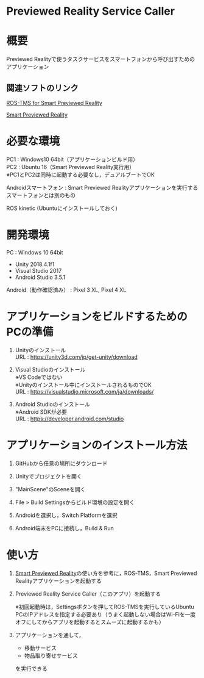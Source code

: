 # Previewed Reality Service Caller


# 概要
Previewed Realityで使うタスクサービスをスマートフォンから呼び出すためのアプリケーション


## 関連ソフトのリンク
[ROS-TMS for Smart Previewed Reality](https://github.com/SigmaHayashi/ros_tms_for_smart_previewed_reality)

[Smart Previewed Reality](https://github.com/SigmaHayashi/Smart-Previewed-Reality)


# 必要な環境
PC1 : Windows10 64bit（アプリケーションビルド用）  
PC2 : Ubuntu 16（Smart Previewed Reality実行用）  
※PC1とPC2は同時に起動する必要なし，デュアルブートでOK

Androidスマートフォン : Smart Previewed Realityアプリケーションを実行するスマートフォンとは別のもの

ROS kinetic (Ubuntuにインストールしておく)


# 開発環境
PC : Windows 10 64bit  
* Unity 2018.4.1f1  
* Visual Studio 2017  
* Android Studio 3.5.1  

Android（動作確認済み） : Pixel 3 XL, Pixel 4 XL


# アプリケーションをビルドするためのPCの準備
1. Unityのインストール  
    URL : https://unity3d.com/jp/get-unity/download

1. Visual Studioのインストール  
    ※VS Codeではない  
    ※Unityのインストール中にインストールされるものでOK  
    URL : https://visualstudio.microsoft.com/ja/downloads/

1. Android Studioのインストール  
    ※Android SDKが必要  
    URL : https://developer.android.com/studio


# アプリケーションのインストール方法
1. GitHubから任意の場所にダウンロード

1. Unityでプロジェクトを開く
1. "MainScene"のSceneを開く
1. File > Build Settingsからビルド環境の設定を開く
1. Androidを選択し，Switch Platformを選択
1. Android端末をPCに接続し，Build & Run


# 使い方
1. [Smart Previewed Reality](https://github.com/SigmaHayashi/Smart-Previewed-Reality)の使い方を参考に，ROS-TMS，Smart Previewed Realityアプリケーションを起動する

1. Previewed Reality Service Caller（このアプリ）を起動する

    ※初回起動時は，Settingsボタンを押してROS-TMSを実行しているUbuntu PCのIPアドレスを指定する必要あり（うまく起動しない場合はWi-Fiを一度オフにしてからアプリを起動するとスムーズに起動するかも）

1. アプリケーションを通して，
    * 移動サービス
    * 物品取り寄せサービス
    
    を実行できる
